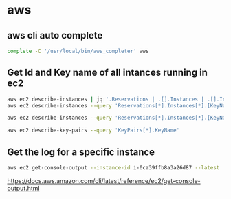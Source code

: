# aws

## aws cli auto complete

```sh
complete -C '/usr/local/bin/aws_completer' aws
```

## Get Id and Key name of all intances running in ec2

```sh
aws ec2 describe-instances | jq '.Reservations | .[].Instances | .[].InstanceId,.[].KeyName'
aws ec2 describe-instances --query 'Reservations[*].Instances[*].[KeyName,InstanceId, Placement.AvailabilityZone, State.Name]' --output text
```

```sh
aws ec2 describe-instances --query 'Reservations[*].Instances[*].[KeyName,InstanceId, Placement.AvailabilityZone, State.Name,PrivateDnsNameq]' --output table
```

```sh
aws ec2 describe-key-pairs --query 'KeyPairs[*].KeyName'
```

## Get the log for a specific instance

```sh
aws ec2 get-console-output --instance-id i-0ca39ffb8a3a26d87 --latest | jq .Output
```

https://docs.aws.amazon.com/cli/latest/reference/ec2/get-console-output.html
